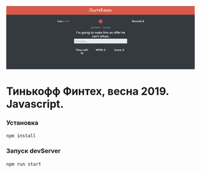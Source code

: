

![alt text](https://github.com/Talgat18/js-nsk-spring-19/blob/typeracer/typerace/screenshot.PNG)


# Тинькофф Финтех, весна 2019. Javascript.  


### Установка

```
npm install
```

### Запуск devServer

```
npm run start
```
